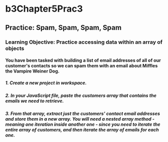 # b3Chapter5Prac3

## Practice: Spam, Spam, Spam, Spam

### Learning Objective: Practice accessing data within an array of objects

#### You have been tasked with building a list of email addresses of all of our customer's contacts so we can spam them with an email about Miffles the Vampire Weiner Dog.

##### 1. Create a new project in workspace.
##### 2. In your JavaScript file, paste the customers array that contains the emails we need to retrieve.
##### 3. From that array, extract just the customers' contact email addresses and store them in a new array. You will need a nested array method - meaning one iteration inside another one - since you need to iterate the entire array of customers, and then iterate the array of emails for each one.